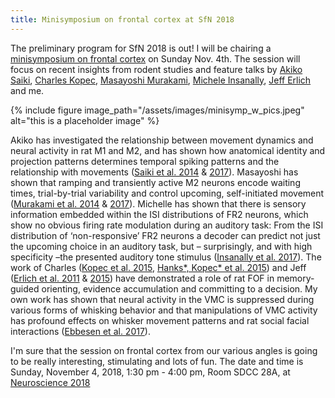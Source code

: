 ```yaml
---
title: Minisymposium on frontal cortex at SfN 2018
---
```


The preliminary program for SfN 2018 is out! I will be chairing a [minisymposium on frontal cortex](http://www.sfn.org/annual-meeting/neuroscience-2018/sessions-and-events/scientific-program/minisymposia#Theme-E-Motor-Systems) on Sunday Nov. 4th. The session will focus on recent insights from rodent studies and feature talks by [Akiko Saiki](http://mirilab.squarespace.com/home/#anchorPeople), [Charles Kopec](http://brodywiki.princeton.edu/wiki/index.php/Chuck_Kopec), [Masayoshi Murakami](http://mainenlab.org/team-members/), [Michele Insanally](http://froemkelab.med.nyu.edu/people), [Jeff Erlich](http://www.cns.nyu.edu/~jerlich/) and me.

{% include figure image_path="/assets/images/minisymp_w_pics.jpeg" alt="this is a placeholder image" %}

Akiko has investigated the relationship between movement dynamics and neural activity in rat M1 and M2, and has shown how anatomical identity and projection patterns determines temporal spiking patterns and the relationship with movements ([Saiki et al. 2014](http://dx.doi.org/10.1371/journal.pone.0098662) & [2017](http://dx.doi.org/10.1093/cercor/bhx012)). Masayoshi has shown that ramping and transiently active M2 neurons encode waiting times, trial-by-trial variability and control upcoming, self-initiated movement ([Murakami et al. 2014](http://dx.doi.org/10.1038/nn.3826) & [2017](http://dx.doi.org/10.1016/j.neuron.2017.04.040)). Michelle has shown that there is sensory information embedded within the ISI distributions of FR2 neurons, which show no obvious firing rate modulation during an auditory task: From the ISI distribution of ‘non-responsive’ FR2 neurons a decoder can predict not just the upcoming choice in an auditory task, but – surprisingly, and with high specificity –the presented auditory tone stimulus ([Insanally et al. 2017](http://dx.doi.org/10.1101/347617)).
The work of Charles ([Kopec et al. 2015](http://dx.doi.org/10.1016/j.neuron.2015.08.033), [Hanks\*, Kopec\* et al. 2015](http://dx.doi.org/10.1038/nature14066)) and Jeff ([Erlich et al. 2011](http://dx.doi.org/10.1016/j.neuron.2011.07.010) & [2015](http://dx.doi.org/10.7554/eLife.05457)) have demonstrated a role of rat FOF in memory-guided orienting, evidence accumulation and committing to a decision. My own work has shown that neural activity in the VMC is suppressed during various forms of whisking behavior and that manipulations of VMC activity has profound effects on whisker movement patterns and rat social facial interactions ([Ebbesen et al. 2017](http://dx.doi.org/10.1038/nn.4437)).

I'm sure that the session on frontal cortex from our various angles is going to be really interesting, stimulating and lots of fun. The date and time is Sunday, November 4, 2018, 1:30 pm - 4:00 pm, Room SDCC 28A, at [Neuroscience 2018](http://www.sfn.org/annual-meeting/neuroscience-2018)



<!---
{% include figure image_path="/assets/images/minisymp_web.png" alt="this is a placeholder image" caption="**Overlapping naming schemes in rat frontal cortex** *(a)* An overview of rat frontal cortex, as delineated by ICMS in a rat motor cortex classic (Brecht et al. 2004) assigns large areas of rat frontal cortex to primary motor cortex: vibrissa M1 (green), nose M1(purple) and eye M1 (light blue) *(b)* Recording coordinates from our recent studies overlaid onto the same coordinate system." %}
--->

<!---
<br>


---

Ebbesen CL, Doron G, Lenschow C, Brecht M (2017) Vibrissa motor cortex activity suppresses contralateral whisking behavior. Nature Neuroscience. 20(1):82–89. doi: 10.1038/nn.4437
{: style="font-size: 70%;"}

Erlich JC, Brunton BW, Duan CA, Hanks TD and Brody CD (2015) Distinct behavioral effects of prefrontal and parietal cortex inactivations on an accumulation of evidence task in the rat. eLife, 4:e05457.
{: style="font-size: 70%;"}

Erlich, JC, Bialek, M, and Brody, CD (2011). A cortical substrate for memory-guided orienting in the rat. Neuron, 72: 330-343.
{: style="font-size: 70%;"}

Hanks\* TD, Kopec\* CD, Brunton BW, Duan CA, Erlich JC, Brody CD. (2015) Distinct relationships of parietal and prefrontal cortices to evidence accumulation. Nature. 520(7546): 220-3.
{: style="font-size: 70%;"}

Insanally MN, Carcea I, Field RE, Rodgers CC, DePasquale B, Rajan K, DeWeese R, Albanna BF, Froemke RC. (2017) Nominally non-responsive frontal and sensory cortical cells encode task-relevant variables via ensemble consensus-building. bioRxiv 347617; doi: https://doi.org/10.1101/347617
{: style="font-size: 70%;"}

Kopec CD, Erlich JC, Brunton BW, Deisseroth K, Brody CD. (2015) Cortical and Subcortical Contributions to Short-Term Memory for Orienting Movements. Neuron. 88(2):367-77. doi: 10.1016/j.neuron.2015.08.033.
{: style="font-size: 70%;"}

Murakami M, Shteingart H, Loewenstein Y, Mainen ZF. (2017) Distinct Sources of Deterministic and Stochastic Components of Action Timing Decisions in Rodent Frontal Cortex. Neuron. 94(4):908-919. doi: 10.1016/j.neuron.2017.04.040
{: style="font-size: 70%;"}

Murakami M, Vicente MI, Costa GM, Mainen ZF. (2014) Neural antecedents of self-initiated actions in secondary motor cortex, Nature Neuroscience. 17(11):1574–1582. doi: 10.1038/nn.3826
{: style="font-size: 70%;"}

Saiki A, Sakai Y, Fukabori R, Soma S, Yoshida J, Kawabata M, Yawo H, Kobayashi K, Kimura M, Isomura Y. (2017) In Vivo Spiking Dynamics of Intra- and Extratelencephalic Projection Neurons in Rat Motor Cortex. Cereb Cortex. doi: 10.1093/cercor/bhx012.
{: style="font-size: 70%;"}

Saiki A, Kimura R, Samura T, Fujiwara-Tsukamoto Y, Sakai Y, Isomura Y. (2014) Different modulation of common motor information in rat primary and secondary motor cortices. PLoS One. 2014 Jun 3;9(6):e98662. doi: 10.1371/journal.pone.0098662.
{: style="font-size: 70%;"}


--->

<!---other

~~~ python
def abe(x=10):
  print("what?")
~~~

<figure class="half">
    <img src="{{ '/assets/images/unsplash3.jpg' | absolute_url }}">
    <img src="{{ '/assets/images/unsplash2.jpg' | absolute_url }}">
    <figcaption>Caption describing these two images.</figcaption>
</figure>

<figure class="third">
    <img src="{{ '/assets/images/unsplash3.jpg' | absolute_url }}">
    <img src="{{ '/assets/images/unsplash2.jpg' | absolute_url }}">
    <img src="{{ '/assets/images/unsplash1.jpg' | absolute_url }}">
    <figcaption>Caption describing these three images.</figcaption>
</figure>
--->
